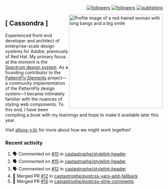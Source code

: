 <p align="right"><a rel="me" href="https://front-end.social/@castastrophe">
    <img alt="followers" title="Follow me on Mastodon" src="https://img.shields.io/mastodon/follow/109297102751309835?domain=https%3A%2F%2Ffront-end.social&label=Follow&logo=mastodon&logoColor=white&style=for-the-badge&labelColor=008080&color=006969"/></a>
  <a href="https://codepen.io/castastrophe/">
    <img alt="followers" title="Follow me on CodePen" src="https://img.shields.io/badge/16-1?color=640464&labelColor=7c007c&style=for-the-badge&logo=codepen&label=Follow"/></a>
<a href="https://castastrophe.medium.com/">
    <img alt="publishing" title="View articles on Medium" src="https://img.shields.io/badge/107-1?color=666&labelColor=444&label=subscribe&logo=medium&logoColor=white&style=for-the-badge"/></a>
    </p>
    
<img align="right" src="https://user-images.githubusercontent.com/1840295/209837133-f6b4d7a5-2117-4634-83b8-a635fb49a96a.png" height="300" alt="Profile image of a red-haired woman with long bangs and a big smile">

## [&nbsp;Cassondra&nbsp;]
    
Experienced front-end developer and architect of enterprise-scale design systems for Adobe; previously of Red Hat. My primary focus at the moment is the [Spectrum design system](https://github.com/adobe/spectrum-css). As a founding contributor to the [PatternFly&nbsp;Elements](https://github.com/patternfly/patternfly-elements) project&mdash;a community implementation of the PatternFly design system&mdash;I became intimately familiar with the nuances of styling web components. To this end, I have been compiling a book with my learnings and hope to make it available later this year.

Visit [allons-y.llc](http://allons-y.llc/) for more about how we might work together!

### Recent activity

<!--START_SECTION:activity-->
1. 🗣 Commented on [#15](https://github.com/castastrophe/stylelint-header/issues/15) in [castastrophe/stylelint-header](https://github.com/castastrophe/stylelint-header)
2. 🗣 Commented on [#15](https://github.com/castastrophe/stylelint-header/issues/15) in [castastrophe/stylelint-header](https://github.com/castastrophe/stylelint-header)
3. 🗣 Commented on [#12](https://github.com/castastrophe/stylelint-header/issues/12) in [castastrophe/stylelint-header](https://github.com/castastrophe/stylelint-header)
4. 🎉 Merged PR [#12](https://github.com/castastrophe/postcss-vars-add-fallback/pull/12) in [castastrophe/postcss-vars-add-fallback](https://github.com/castastrophe/postcss-vars-add-fallback)
5. 🎉 Merged PR [#10](https://github.com/castastrophe/postcss-strip-comments/pull/10) in [castastrophe/postcss-strip-comments](https://github.com/castastrophe/postcss-strip-comments)
<!--END_SECTION:activity-->
